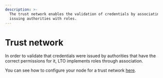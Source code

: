 ```yaml
---
description: >-
  The trust network enables the validation of credentials by associating the
  issuing authorities with roles.
---
```


# Trust network

In order to validate that credentials were issued by authorities that have the correct permissions for it, LTO implements roles through association.

You can see how to configure your node for a trust network [here](../../identity-node/configuration-1/configuration.md).

